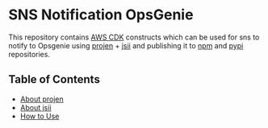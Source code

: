 # SNS Notification OpsGenie

This repository contains [AWS CDK](https://aws.amazon.com/cdk/) constructs which can be used for sns to notify to Opsgenie using [projen](https://github.com/projen/projen) + [jsii](https://github.com/aws/jsii) and publishing it to [npm](https://www.npmjs.com/) and [pypi](https://pypi.org/) repositories.

## Table of Contents

* [About projen](#about-projen)
* [About jsii](#about-jsii)
* [How to Use](#how-to-use)
